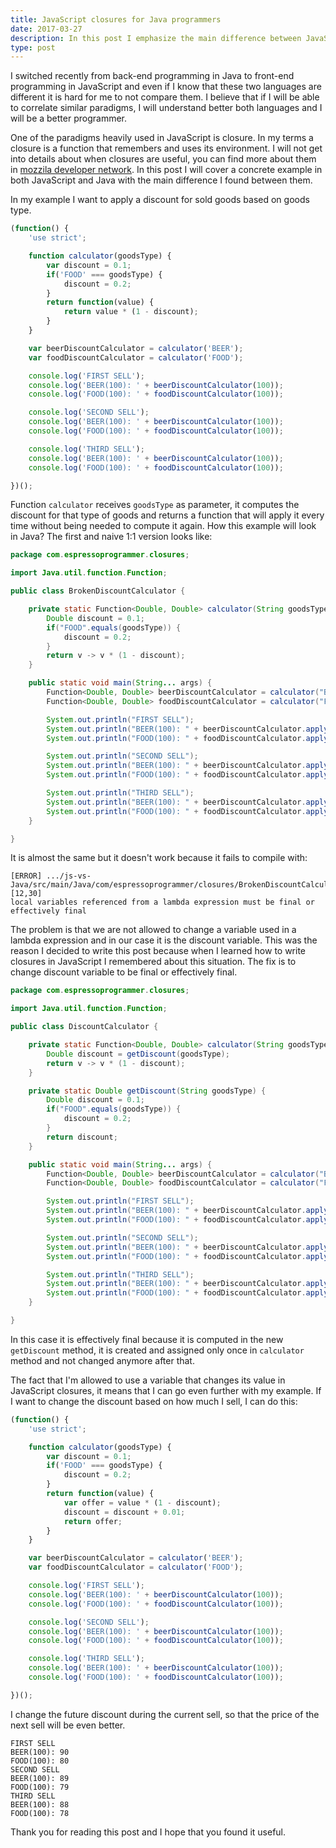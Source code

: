 ```yaml
---
title: JavaScript closures for Java programmers
date: 2017-03-27
description: In this post I emphasize the main difference between JavaScript and Java closures.
type: post
---
```


I switched recently from back-end programming in Java to front-end programming in JavaScript and even if I know that these two languages are different it is hard for me to not compare them. I believe that if I will be able to correlate similar paradigms, I will understand better both languages and I will be a better programmer.

One of the paradigms heavily used in JavaScript is closure. In my terms a closure is a function that remembers and uses its environment. I will not get into details about when closures are useful, you can find more about them in [mozzila developer network][mdn-closures]. In this post I will cover a concrete example in both JavaScript and Java with the main difference I found between them.

In my example I want to apply a discount for sold goods based on goods type.

```JavaScript
(function() {
    'use strict';

    function calculator(goodsType) {
        var discount = 0.1;
        if('FOOD' === goodsType) {
            discount = 0.2;
        }
        return function(value) {
            return value * (1 - discount);
        }
    }

    var beerDiscountCalculator = calculator('BEER');
    var foodDiscountCalculator = calculator('FOOD');

    console.log('FIRST SELL');
    console.log('BEER(100): ' + beerDiscountCalculator(100));
    console.log('FOOD(100): ' + foodDiscountCalculator(100));

    console.log('SECOND SELL');
    console.log('BEER(100): ' + beerDiscountCalculator(100));
    console.log('FOOD(100): ' + foodDiscountCalculator(100));

    console.log('THIRD SELL');
    console.log('BEER(100): ' + beerDiscountCalculator(100));
    console.log('FOOD(100): ' + foodDiscountCalculator(100));

})();
```

Function `calculator` receives `goodsType` as parameter, it computes the discount for that type of goods and returns a function that will apply it every time without being needed to compute it again. How this example will look in Java? The first and naive 1:1 version looks like:

```Java
package com.espressoprogrammer.closures;

import Java.util.function.Function;

public class BrokenDiscountCalculator {

    private static Function<Double, Double> calculator(String goodsType) {
        Double discount = 0.1;
        if("FOOD".equals(goodsType)) {
            discount = 0.2;
        }
        return v -> v * (1 - discount);
    }

    public static void main(String... args) {
        Function<Double, Double> beerDiscountCalculator = calculator("BEER");
        Function<Double, Double> foodDiscountCalculator = calculator("FOOD");

        System.out.println("FIRST SELL");
        System.out.println("BEER(100): " + beerDiscountCalculator.apply(100.0));
        System.out.println("FOOD(100): " + foodDiscountCalculator.apply(100.0));

        System.out.println("SECOND SELL");
        System.out.println("BEER(100): " + beerDiscountCalculator.apply(100.0));
        System.out.println("FOOD(100): " + foodDiscountCalculator.apply(100.0));

        System.out.println("THIRD SELL");
        System.out.println("BEER(100): " + beerDiscountCalculator.apply(100.0));
        System.out.println("FOOD(100): " + foodDiscountCalculator.apply(100.0));
    }

}
```

It is almost the same but it doesn't work because it fails to compile with:

```
[ERROR] .../js-vs-Java/src/main/Java/com/espressoprogrammer/closures/BrokenDiscountCalculator.Java:[12,30]
local variables referenced from a lambda expression must be final or effectively final
```

The problem is that we are not allowed to change a variable used in a lambda expression and in our case it is the discount variable. This was the reason I decided to write this post because when I learned how to write closures in JavaScript I remembered about this situation. The fix is to change discount variable to be final or effectively final.

```Java
package com.espressoprogrammer.closures;

import Java.util.function.Function;

public class DiscountCalculator {

    private static Function<Double, Double> calculator(String goodsType) {
        Double discount = getDiscount(goodsType);
        return v -> v * (1 - discount);
    }

    private static Double getDiscount(String goodsType) {
        Double discount = 0.1;
        if("FOOD".equals(goodsType)) {
            discount = 0.2;
        }
        return discount;
    }

    public static void main(String... args) {
        Function<Double, Double> beerDiscountCalculator = calculator("BEER");
        Function<Double, Double> foodDiscountCalculator = calculator("FOOD");

        System.out.println("FIRST SELL");
        System.out.println("BEER(100): " + beerDiscountCalculator.apply(100.0));
        System.out.println("FOOD(100): " + foodDiscountCalculator.apply(100.0));

        System.out.println("SECOND SELL");
        System.out.println("BEER(100): " + beerDiscountCalculator.apply(100.0));
        System.out.println("FOOD(100): " + foodDiscountCalculator.apply(100.0));

        System.out.println("THIRD SELL");
        System.out.println("BEER(100): " + beerDiscountCalculator.apply(100.0));
        System.out.println("FOOD(100): " + foodDiscountCalculator.apply(100.0));
    }

}
```

In this case it is effectively final because it is computed in the new `getDiscount` method, it is created and assigned only once in `calculator` method and not changed anymore after that.

The fact that I'm allowed to use a variable that changes its value in JavaScript closures, it means that I can go even further with my example. If I want to change the discount based on how much I sell, I can do this:

```JavaScript
(function() {
    'use strict';

    function calculator(goodsType) {
        var discount = 0.1;
        if('FOOD' === goodsType) {
            discount = 0.2;
        }
        return function(value) {
            var offer = value * (1 - discount);
            discount = discount + 0.01;
            return offer;
        }
    }

    var beerDiscountCalculator = calculator('BEER');
    var foodDiscountCalculator = calculator('FOOD');

    console.log('FIRST SELL');
    console.log('BEER(100): ' + beerDiscountCalculator(100));
    console.log('FOOD(100): ' + foodDiscountCalculator(100));

    console.log('SECOND SELL');
    console.log('BEER(100): ' + beerDiscountCalculator(100));
    console.log('FOOD(100): ' + foodDiscountCalculator(100));

    console.log('THIRD SELL');
    console.log('BEER(100): ' + beerDiscountCalculator(100));
    console.log('FOOD(100): ' + foodDiscountCalculator(100));

})();
```

I change the future discount during the current sell, so that the price of the next sell will be even better.

```
FIRST SELL
BEER(100): 90
FOOD(100): 80
SECOND SELL
BEER(100): 89
FOOD(100): 79
THIRD SELL
BEER(100): 88
FOOD(100): 78
```

Thank you for reading this post and I hope that you found it useful.

[js-vs-Java]: https://github.com/vasileboris/espressoprogrammer/tree/master/js-vs-Java
[mdn-closures]: https://developer.mozilla.org/en/docs/Web/JavaScript/Closures
